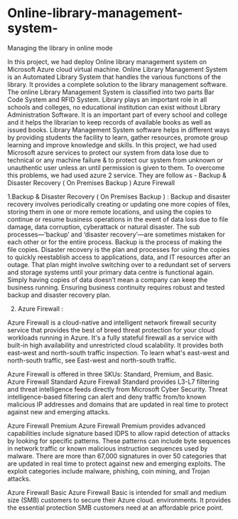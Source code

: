 # Online-library-management-system-
Managing the library in online mode


In this project, we had deploy Online library management system on Microsoft Azure cloud virtual machine. Online Library Management System is an Automated Library System that handles the various functions of the library. It provides a complete solution to the library management software. The online Library Management System is classified into two parts Bar Code System and RFID System.
Library plays an important role in all schools and colleges, no educational institution can exist without Library Administration Software. It is an important part of every school and college and it helps the librarian to keep records of available books as well as issued books. Library Management System software helps in different ways by providing students the facility to learn, gather resources, promote group learning and improve knowledge and skills. In this project, we had used Microsoft azure services to protect our system from data lose due to technical or any machine failure & to protect our system from unknown or unauthentic user unless an until permission is given to them. To overcome this problems, we had used azure 2 service. 
They are follow as -
Backup & Disaster Recovery ( On Premises Backup )
Azure Firewall

1.Backup & Disaster Recovery ( On Premises Backup ) : 
Backup and disaster recovery involves periodically creating or updating one more copies of files, storing them in one or more remote locations, and using the copies to continue or resume business operations in the event of data loss due to file damage, data corruption, cyberattack or natural disaster.
The sub processes—'backup’ and ‘disaster recovery’—are sometimes mistaken for each other or for the entire process. Backup is the process of making the file copies. Disaster recovery is the plan and processes for using the copies to quickly reestablish access to applications, data, and IT resources after an outage. That plan might involve switching over to a redundant set of servers and storage systems until your primary data centre is functional again.
Simply having copies of data doesn’t mean a company can keep the business running. Ensuring business continuity requires robust and tested backup and disaster recovery plan. 


2. Azure Firewall  : 

Azure Firewall is a cloud-native and intelligent network firewall security service that provides the best of breed threat protection for your cloud workloads running in Azure. It's a fully stateful firewall as a service with built-in high availability and unrestricted cloud scalability. It provides both east-west and north-south traffic inspection. To learn what's east-west and north-south traffic, see East-west and north-south traffic.

Azure Firewall is offered in three SKUs: Standard, Premium, and Basic.
Azure Firewall Standard
Azure Firewall Standard provides L3-L7 filtering and threat intelligence feeds directly from Microsoft Cyber Security. Threat intelligence-based filtering can alert and deny traffic from/to known malicious IP addresses and domains that are updated in real time to protect against new and emerging attacks.

Azure Firewall Premium
Azure Firewall Premium provides advanced capabilities include signature based IDPS to allow rapid detection of attacks by looking for specific patterns. These patterns can include byte sequences in network traffic or known malicious instruction sequences used by malware. There are more than 67,000 signatures in over 50 categories that are updated in real time to protect against new and emerging exploits. The exploit categories include malware, phishing, coin mining, and Trojan attacks.

Azure Firewall Basic
Azure Firewall Basic is intended for small and medium size (SMB) customers to secure their Azure cloud. environments. It provides the essential protection SMB customers need at an affordable price point.

